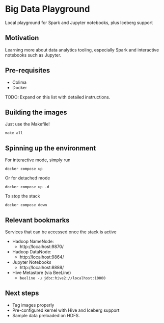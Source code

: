 # Big Data Playground
Local playground for Spark and Jupyter notebooks, plus Iceberg support

## Motivation

Learning more about data analytics tooling, especially Spark and interactive
notebooks such as Jupyter.

## Pre-requisites

- Colima
- Docker

TODO: Expand on this list with detailed instructions.

## Building the images

Just use the Makefile!
```shell
make all
```

## Spinning up the environment

For interactive mode, simply run 
```shell
docker compose up
```

Or for detached mode
```shell
docker compose up -d
```

To stop the stack
```shell
docker compose down
```

## Relevant bookmarks

Services that can be accessed once the stack is active

- Hadoop NameNode: 
  - http://localhost:9870/
- Hadoop DataNode: 
  - http://localhost:9864/
- Jupyter Notebooks 
  - http://localhost:8888/
- Hive Metastore (via BeeLine)
  - `beeline -u jdbc:hive2://localhost:10000`

## Next steps

- Tag images properly
- Pre-configured kernel with Hive and Iceberg support
- Sample data preloaded on HDFS.
